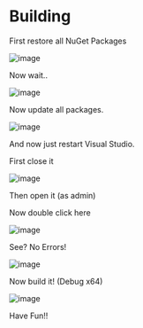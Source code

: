 # Building

First restore all NuGet Packages

![image](https://user-images.githubusercontent.com/81165187/128634296-9e81cdd6-0096-475c-813d-95d1ab4be21c.png)

Now wait..

![image](https://user-images.githubusercontent.com/81165187/128634316-285f211a-f655-40e5-81ac-42c7d096090c.png)

Now update all packages.

![image](https://user-images.githubusercontent.com/81165187/128634399-5f0fb56e-9dd0-43ce-8648-49435c4ab826.png)

And now just restart Visual Studio.


First close it

![image](https://user-images.githubusercontent.com/81165187/128634948-30121f54-353d-41fa-9a77-e35590096573.png)


Then open it (as admin)

Now double click here

![image](https://user-images.githubusercontent.com/81165187/128634999-eee644a1-6cc5-4f6d-8dcf-ce2eab3f1f2c.png)

See? No Errors!

![image](https://user-images.githubusercontent.com/81165187/128635037-4901d46b-1bf5-45f0-8dbe-a172ea838d71.png)

Now build it! (Debug x64)

![image](https://user-images.githubusercontent.com/81165187/128635065-12c0b0f7-ea9a-4e67-95da-6917dac5d758.png)

Have Fun!!
